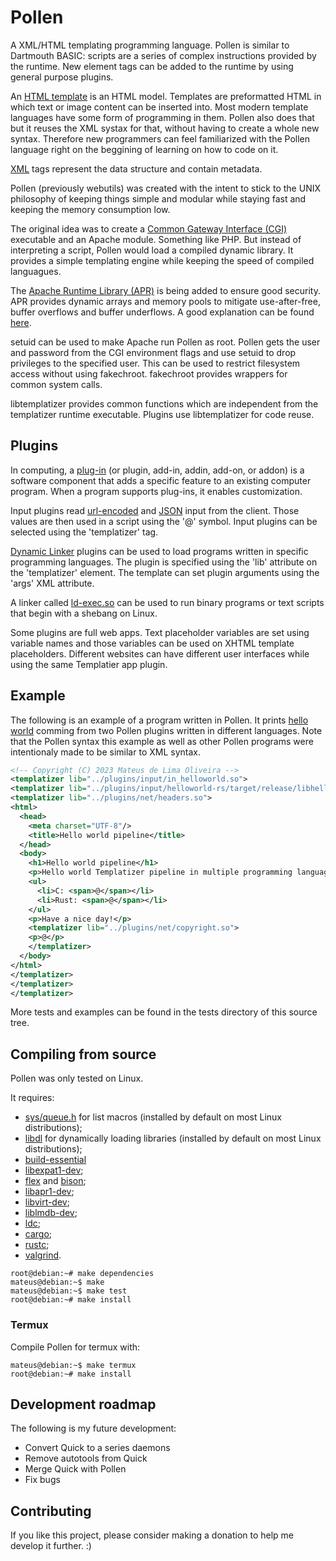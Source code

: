 # Pollen

A XML/HTML templating programming language.
Pollen is similar to Dartmouth BASIC:
scripts are a series of complex instructions provided by
the runtime. New element tags can be added to the
runtime by using general purpose plugins.

An [HTML template](https://en.wikipedia.org/wiki/Web_template_system)
is an HTML model. Templates are
preformatted HTML in which text or image content
can be inserted into. Most modern template languages
have some form of programming in them. Pollen
also does that but it reuses the XML systax for that,
without having to create a whole new syntax. Therefore
new programmers can feel familiarized with the Pollen
language right on the beggining of learning on how to
code on it.

[XML](https://en.wikipedia.org/wiki/XML) tags represent
the data structure and contain metadata.

Pollen (previously webutils) was created with the
intent to stick to the UNIX philosophy of
keeping things simple and modular
while staying fast and keeping the memory consumption
low.

The original idea was to create a
[Common Gateway Interface (CGI)](https://en.wikipedia.org/wiki/Common_Gateway_Interface)
executable and an Apache module. Something like PHP. But
instead of interpreting a script, Pollen
would load a compiled dynamic library. It provides
a simple templating engine while keeping the speed
of compiled languagues.

The [Apache Runtime Library (APR)](https://apr.apache.org)
is being added to ensure good security.
APR provides dynamic arrays and memory pools to
mitigate use-after-free, buffer overflows and buffer underflows.
A good explanation can be found
[here](http://www.apachetutor.org/dev/pools).

setuid can be used to make Apache run Pollen as root.
Pollen gets the user and password from the CGI environment
flags and use setuid to drop privileges to the specified user.
This can be used to restrict filesystem access without using
fakechroot. fakechroot provides wrappers for common system calls.

libtemplatizer provides common functions which are independent
from the templatizer runtime executable. Plugins use libtemplatizer
for code reuse.

## Plugins

In computing, a
[plug-in](https://en.wikipedia.org/wiki/Plug-in_(computing))
(or plugin, add-in, addin, add-on, or addon) is a software
component that adds a specific feature to an existing
computer program. When a program supports plug-ins, it
enables customization.

Input plugins read
[url-encoded](https://en.wikipedia.org/wiki/URL_encoding)
and [JSON](https://en.wikipedia.org/wiki/JSON)
input from the client. Those values are then used in a
script using the '@' symbol. Input plugins can be selected
using the 'templatizer' tag.

[Dynamic Linker](https://en.wikipedia.org/wiki/Dynamic_linker)
plugins can be used to load programs written in
specific programming languages. The plugin is specified
using the 'lib' attribute on the 'templatizer' element.
The template can set plugin arguments using the 'args'
XML attribute.

A linker called [ld-exec.so](https://www.wikidata.org/wiki/Q47513204)
can be used to run binary
programs or text scripts that begin with a shebang on
Linux.

Some plugins are full web apps. Text placeholder variables
are set using variable names and those variables can be used
on XHTML template placeholders. Different websites can have
different user interfaces while using the same Templatier
app plugin.

## Example

The following is an example of a program written in Pollen.
It prints [hello world](https://en.wikipedia.org/wiki/%22Hello,_World!%22_program)
comming from two Pollen plugins written in different languages.
Note that the Pollen syntax this example as well as other
Pollen programs were intentionaly made to be similar to
XML syntax.

```xml
<!-- Copyright (C) 2023 Mateus de Lima Oliveira -->
<templatizer lib="../plugins/input/in_helloworld.so">
<templatizer lib="../plugins/input/helloworld-rs/target/release/libhelloworld_rs.so">
<templatizer lib="../plugins/net/headers.so">
<html>
  <head>
    <meta charset="UTF-8"/>
    <title>Hello world pipeline</title>
  </head>
  <body>
    <h1>Hello world pipeline</h1>
    <p>Hello world Templatizer pipeline in multiple programming languages:</p>
    <ul>
      <li>C: <span>@</span></li>
      <li>Rust: <span>@</span></li>
    </ul>
    <p>Have a nice day!</p>
    <templatizer lib="../plugins/net/copyright.so">
    <p>@</p>
    </templatizer>
  </body>
</html>
</templatizer>
</templatizer>
</templatizer>
```

More tests and examples can be found in the tests directory
of this source tree.

## Compiling from source

Pollen was only tested on Linux.

It requires:

  * [sys/queue.h](https://man.freebsd.org/cgi/man.cgi?query=queue&sektion=3) for list macros (installed by default on most Linux distributions);
  * [libdl](https://refspecs.linuxfoundation.org/LSB_3.0.0/LSB-Core-IA64/LSB-Core-IA64/libdl.html) for dynamically loading libraries (installed by default on most Linux distributions);
  * [build-essential](https://packages.debian.org/bullseye/build-essential)
  * [libexpat1-dev](https://packages.debian.org/bullseye/libexpat1-dev);
  * [flex](https://packages.debian.org/bullseye/flex) and [bison](https://packages.debian.org/bullseye/bison);
  * [libapr1-dev](https://packages.debian.org/bullseye/libapr1-dev);
  * [libvirt-dev](https://packages.debian.org/bullseye/libvirt-dev);
  * [liblmdb-dev](https://packages.debian.org/bullseye/liblmdb-dev);
  * [ldc](https://packages.debian.org/bullseye/ldc);
  * [cargo](https://packages.debian.org/bullseye/cargo);
  * [rustc](https://packages.debian.org/bullseye/rustc);
  * [valgrind](https://packages.debian.org/bullseye/valgrind).

```console
root@debian:~# make dependencies
mateus@debian:~$ make
mateus@debian:~$ make test
root@debian:~# make install
```

### Termux

Compile Pollen for termux with:

```console
mateus@debian:~$ make termux
root@debian:~# make install
```

## Development roadmap

The following is my future development:

  - Convert Quick to a series daemons
  - Remove autotools from Quick
  - Merge Quick with Pollen
  - Fix bugs

## Contributing

If you like this project, please consider making
a donation to help me develop it further. :)
